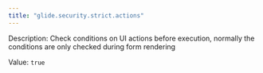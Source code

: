 ```yaml
---
title: "glide.security.strict.actions"
---
```


Description: Check conditions on UI actions before execution, normally the conditions are only checked during form rendering

Value: `true`